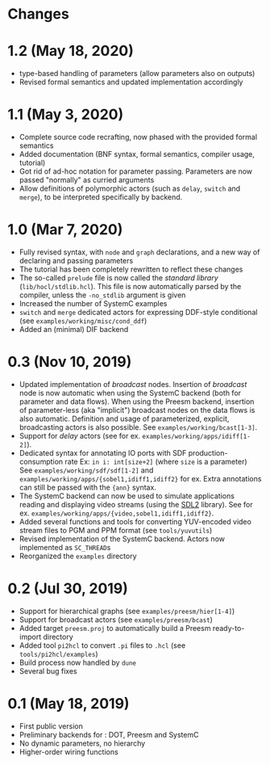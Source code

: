 # Changes

# 1.2 (May 18, 2020)

* type-based handling of parameters (allow parameters also on outputs)
* Revised formal semantics and updated implementation accordingly

# 1.1 (May 3, 2020)

* Complete source code recrafting, now phased with the provided formal semantics
* Added documentation (BNF syntax, formal semantics, compiler usage, tutorial)
* Got rid of ad-hoc notation for parameter passing. Parameters are now passed
  "normally" as curried arguments
* Allow definitions of polymorphic actors (such as `delay`, `switch` and `merge`), to
  be interpreted specifically by backend. 

# 1.0 (Mar 7, 2020)

* Fully revised syntax, with `node` and `graph` declarations, and a new way of
  declaring and passing parameters 
* The tutorial has been completely rewritten to reflect these changes
* The so-called `prelude` file is now called the _standard library_ (`lib/hocl/stdlib.hcl`). This
  file is now automatically parsed by the compiler, unless the `-no_stdlib` argument is given
* Increased the number of SystemC examples 
* `switch` and `merge` dedicated actors for expressing DDF-style conditional (see 
   `examples/working/misc/cond_ddf`)
* Added an (minimal) DIF backend

# 0.3 (Nov 10, 2019)
* Updated implementation of _broadcast_ nodes. Insertion of _broadcast_ node is now automatic when
  using the SystemC backend (both for parameter and data flows). When using the Preesm backend,
  insertion of parameter-less (aka "implicit") broadcast nodes on the data flows is also automatic.
  Definition and usage of parameterized, explicit, broadcasting actors is also possible.
  See `examples/working/bcast[1-3]`. 
* Support for _delay_ actors (see for ex. `examples/working/apps/idiff[1-2]`).
* Dedicated syntax for annotating IO ports with SDF production-consumption rate
  Ex: `in i: int[size+2]`  (where `size` is a parameter)
  See `examples/working/sdf/sdf[1-2]` and `examples/working/apps/{sobel1,idiff1,idiff2}` for ex.
  Extra annotations can still be passed with the `{ann}` syntax.
* The SystemC backend can now be used to simulate applications reading and displaying video streams 
  (using the [SDL2](https://www.libsdl.org) library).
  See for ex. `examples/working/apps/{video,sobel1,idiff1,idiff2}`.
* Added several functions and tools for converting YUV-encoded video stream files to PGM and PPM
  format (see `tools/yuvutils`)
* Revised implementation of the SystemC backend. Actors now implemented as `SC_THREAD`s 
* Reorganized the `examples` directory

# 0.2 (Jul 30, 2019)
* Support for hierarchical graphs (see `examples/preesm/hier[1-4]`)
* Support for broadcast actors (see `examples/preesm/bcast`)
* Added target `preesm.proj` to automatically build a Preesm ready-to-import directory
* Added tool `pi2hcl` to convert `.pi` files to `.hcl` (see `tools/pi2hcl/examples`)
* Build process now handled by `dune`
* Several bug fixes

# 0.1 (May 18, 2019)
* First public version
* Preliminary backends for : DOT, Preesm and SystemC
* No dynamic parameters, no hierarchy
* Higher-order wiring functions
